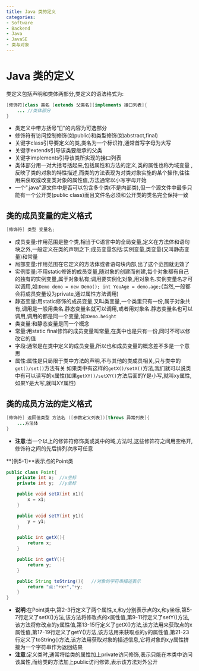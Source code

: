 ```yaml
---
title: Java 类的定义
categories:
- Software
- Backend
- Java
- JavaSE
- 类与对象
---
```

# Java 类的定义

类定义包括声明和类体两部分,类定义的语法格式为:

```java
[修饰符]class 类名 [extends 父类名][implements 接口列表]{
    ... //类体部分
}
```

- 类定义中带方括号"[]"的内容为可选部分
- 修饰符有访问控制修饰(如public)和类型修饰(如abstract,final)
- 关键字class引导要定义的类,类名为一个标识符,通常首写字母为大写
- 关键字extends引导该类要继承的父类
- 关键字implements引导该类所实现的接口列表
- 类体部分用一对大括号括起来,包括属性和方法的定义,类的属性也称为域变量 , 反映了类的对象的特性描述,而类的方法表现为对类对象实施的某个操作,往往用来获取或改变类对象的属性值,方法通常以小写字母开始
- 一个".java"源文件中是否可以包含多个类(不是内部类),但一个源文件中最多只能有一个公开类(public class)而且文件名必须和公开类的类名完全保持一致

## 类的成员变量的定义格式

```java
[修饰符] 类型 变量名;
```

- 成员变量:作用范围是整个类,相当于C语言中的全局变量,定义在方法体和语句块之外,一般定义在类的声明之下;成员变量包括:实例变量,类变量(又叫静态变量)和常量
- 局部变量:作用范围在它定义的方法体或者语句块内部,出了这个范围就无效了
- 实例变量:不用static修饰的成员变量,随对象的创建而创建,每个对象都有自己的独有的实例变量,属于对象私有;调用要实例化对象,用对象名.实例变量名才可以调用,如:`Demo demo = new Demo(); int YouAge = demo.age;`(当然,一般都会将成员变量设为private,通过属性方法调用)
- 静态变量:用static修饰的成员变量,又叫类变量,一个类里只有一份,属于对象共有,调用是一般用类名.静态变量名就可以调用,或者用对象名.静态变量名也可以调用,调用的都是同一个变量,如:`Demo.height`
- 类变量:和静态变量是同一个概念
- 常量:用static final修饰的成员变量叫常量,在类中也是只有一份,同时不可以修改它的值
- 字段:通常是在类中定义的成员变量,所以也和成员变量的概念差不多是一个意思
- 属性:属性是只局限于类中方法的声明,不与其他的类成员相关,只与类中的`get()/set()`方法有关
  如果类中有这样的`getX()/setX()`方法,我们就可以说类中有可以读写的x属性(如果`getXY()/setXY()`方法后面的Y是小写,就叫xy属性,如果Y是大写,就叫XY属性)

## 类的成员方法的定义格式

```java
[修饰符] 返回值类型 方法名 ([参数定义列表])[throws 异常列表]{
    ...方法体
}
```

- **注意**:当一个以上的修饰符修饰类或类中的域,方法时,这些修饰符之间用空格开,修饰符之间的先后排列次序可任意

**[例5-1]**表示点的Point类

```java
public class Point{
    private int x;	//x坐标
    private int y;	//y坐标

    public void setX(int x1){
        x = x1;
    }

    public void setY(int y1){
        y = y1;
    }

    public int getX(){
        return x;
    }

    public int getY(){
        return y;
    }

    public String toString(){	//对象的字符串描述表示
        return "点:"+x+","+y;
    }
}
```

- **说明**:在Point类中,第2-3行定义了两个属性,x,和y分别表示点的x,和y坐标,第5-7行定义了setX()方法,该方法将修改点的x属性值,第9-11行定义了setY()方法,该方法将修改点的y属性值,第13-15行定义了getX()方法,该方法用来获取点的x属性值,第17-19行定义了getY()方法,该方法用来获取点的y的属性值,第21-23行定义了toString()方法,该方法用获取对象的描述信息,它将对象的x,y属性拼接为一个字符串作为返回结果
- **注意**:定义类时,通常将给类的属性加上private访问修饰,表示只能在本类中访问该属性,而给类的方法加上public访问修饰,表示该方法对外公开

